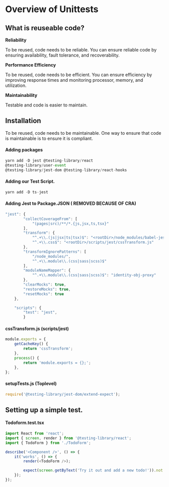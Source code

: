 # Overview of Unittests

## **What is reuseable code?**

**Reliability**

To be reused, code needs to be reliable. You can ensure reliable code by ensuring availability, fault tolerance, and recoverability.

**Performance Efficiency**

To be reused, code needs to be efficient. You can ensure efficiency by improving response times and monitoring processor, memory, and utilization.

**Maintainability**

Testable and code is easier to maintain.

## Installation

To be reused, code needs to be maintainable. One way to ensure that code is maintainable is to ensure it is compliant.

#### Adding packages

```javascript
yarn add -D jest @testing-library/react 
@testing-library/user-event 
@testing-library/jest-dom @testing-library/react-hooks
```

#### Adding our Test Script.

```javascript
yarn add -D ts-jest
```

#### Adding Jest to Package.JSON \( REMOVED BECAUSE OF CRA\)

```javascript
"jest": {
		"collectCoverageFrom": [
			"(pages|src)/**/*.{js,jsx,ts,tsx}"
		],
		"transform": {
			"^.+\\.(js|jsx|ts|tsx)$": "<rootDir>/node_modules/babel-jest",
			"^.+\\.css$": "<rootDir>/scripts/jest/cssTransform.js"
		},
		"transformIgnorePatterns": [
			"/node_modules/",
			"^.+\\.module\\.(css|sass|scss)$"
		],
		"moduleNameMapper": {
			"^.+\\.module\\.(css|sass|scss)$": "identity-obj-proxy"
		},
		"clearMocks": true,
		"restoreMocks": true,
		"resetMocks": true
	},
```

```javascript
	"scripts": {
		"test": "jest",
		}
```

#### cssTransform.js \(scripts/jest\)

```javascript
module.exports = {
	getCacheKey() {
		return 'cssTransform';
	},
	process() {
		return 'module.exports = {};';
	},
};

```

#### setupTests.js \(Toplevel\)

```javascript
require('@testing-library/jest-dom/extend-expect');

```

## Setting up a simple test.

#### Todoform.test.tsx

```javascript
import React from 'react';
import { screen, render } from '@testing-library/react';
import { TodoForm } from './TodoForm';

describe('<Component />', () => {
	it('works', () => {
		render(<TodoForm />);

		expect(screen.getByText('Try it out and add a new todo!')).not.toBeNull();
	});
});

```



